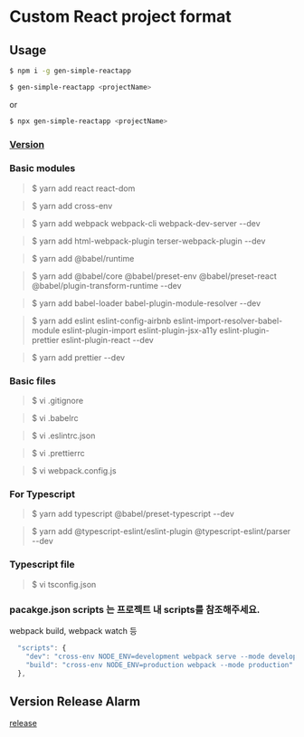 # Custom React project format

## Usage
```sh
$ npm i -g gen-simple-reactapp
```
```sh
$ gen-simple-reactapp <projectName>
```

or

```sh
$ npx gen-simple-reactapp <projectName>
```



### [Version](https://github.com/eomttt/react-format/blob/master/VERSION.md)

### Basic modules
> $ yarn add react react-dom

> $ yarn add cross-env

> $ yarn add webpack webpack-cli webpack-dev-server --dev

> $ yarn add html-webpack-plugin terser-webpack-plugin --dev

> $ yarn add @babel/runtime

> $ yarn add @babel/core @babel/preset-env @babel/preset-react @babel/plugin-transform-runtime --dev

> $ yarn add babel-loader babel-plugin-module-resolver --dev

> $ yarn add eslint eslint-config-airbnb eslint-import-resolver-babel-module eslint-plugin-import eslint-plugin-jsx-a11y eslint-plugin-prettier eslint-plugin-react --dev

> $ yarn add prettier --dev


### Basic files
> $ vi .gitignore

> $ vi .babelrc

> $ vi .eslintrc.json

> $ vi .prettierrc

> $ vi webpack.config.js

### For Typescript
> $ yarn add typescript @babel/preset-typescript --dev

> $ yarn add @typescript-eslint/eslint-plugin @typescript-eslint/parser --dev

### Typescript file
> $ vi tsconfig.json

### pacakge.json scripts 는 프로젝트 내 scripts를 참조해주세요.
webpack build, webpack watch 등
```js
  "scripts": {
    "dev": "cross-env NODE_ENV=development webpack serve --mode development --open",
    "build": "cross-env NODE_ENV=production webpack --mode production"
  },
```

## Version Release Alarm
[release](https://newreleases.io/projects)
